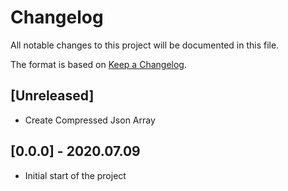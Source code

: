 # Changelog

All notable changes to this project will be documented in this file.

The format is based on [Keep a Changelog](https://keepachangelog.com/en/1.0.0/).

## [Unreleased]

- Create Compressed Json Array

## [0.0.0] - 2020.07.09

- Initial start of the project
